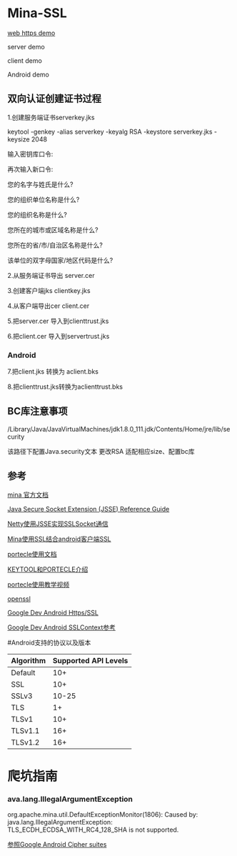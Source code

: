 # Mina-SSL

[web https demo](https://github.com/RUANHAOANDROID/SpringBootDemo)

server demo

client demo

Android demo


## 双向认证创建证书过程
1.创建服务端证书serverkey.jks

keytool -genkey -alias serverkey -keyalg RSA -keystore serverkey.jks -keysize 2048

输入密钥库口令:  

再次输入新口令: 

您的名字与姓氏是什么?

  [Unknown]:  rh
  
您的组织单位名称是什么?

  [Unknown]:  unistrong
  
您的组织名称是什么?

  [Unknown]:  unistrong
  
您所在的城市或区域名称是什么?

  [Unknown]:  sh
  
您所在的省/市/自治区名称是什么?

  [Unknown]:  sh
  
该单位的双字母国家/地区代码是什么?

  [Unknown]:  cn
  


2.从服务端证书导出 server.cer

3.创建客户端jks clientkey.jks

4.从客户端导出cer client.cer

5.把server.cer 导入到clienttrust.jks

6.把client.cer 导入到servertrust.jks

### Android

7.把client.jks 转换为 aclient.bks

8.把clienttrust.jks转换为aclienttrust.bks

## BC库注意事项

/Library/Java/JavaVirtualMachines/jdk1.8.0_111.jdk/Contents/Home/jre/lib/security

该路径下配置Java.security文本 更改RSA 适配相应size、配置bc库



## 参考

[mina 官方文档](http://mina.apache.org/mina-project/userguide/ch2-basics/sample-tcp-client.html)

[Java Secure Socket Extension (JSSE) Reference Guide](https://docs.oracle.com/javase/8/docs/technotes/guides/security/jsse/JSSERefGuide.html#SSLContext)

[Netty使用JSSE实现SSLSocket通信](https://segmentfault.com/a/1190000010054860)

[Mina使用SSL结合android客户端SSL](http://blog.sina.com.cn/s/blog_49b531af0102v5g8.html)

[portecle使用文档](http://portecle.sourceforge.net/howtos.html)


[KEYTOOL和PORTECLE介绍](http://alanzhang.me/2014/12/31/KEYTOOL%E5%92%8CPORTECLE%E4%BB%8B%E7%BB%8D/)

[portecle使用教学视频](https://www.youtube.com/watch?v=nSqKv7VlMcg)

[openssl](https://www.openssl.org/docs/manmaster/man1/openssl.html)

[Google Dev Android Https/SSL](https://developer.android.com/training/articles/security-ssl.html)

[Google Dev Android SSLContext参考](https://developer.android.com/reference/javax/net/ssl/SSLContext.html)

#Android支持的协议以及版本

<table>
   <thead>
     <tr>
       <th>Algorithm</th>
       <th>Supported API Levels</th>
     </tr>
   </thead>
   <tbody>
     <tr>
       <td>Default</td>
       <td>10+</td>
     </tr>
     <tr>
       <td>SSL</td>
       <td>10+</td>
     </tr>
     <tr class="deprecated">
       <td>SSLv3</td>
       <td>10-25</td>
     </tr>
     <tr>
       <td>TLS</td>
       <td>1+</td>
     </tr>
     <tr>
       <td>TLSv1</td>
       <td>10+</td>
     </tr>
     <tr>
       <td>TLSv1.1</td>
       <td>16+</td>
     </tr>
     <tr>
       <td>TLSv1.2</td>
       <td>16+</td>
     </tr>
   </tbody>
 </table>


# 爬坑指南

### ava.lang.IllegalArgumentException

   org.apache.mina.util.DefaultExceptionMonitor(1806): Caused by: java.lang.IllegalArgumentException: TLS_ECDH_ECDSA_WITH_RC4_128_SHA is not supported.

[参照Google Android Cipher suites](https://developer.android.com/reference/javax/net/ssl/SSLEngine.html)

